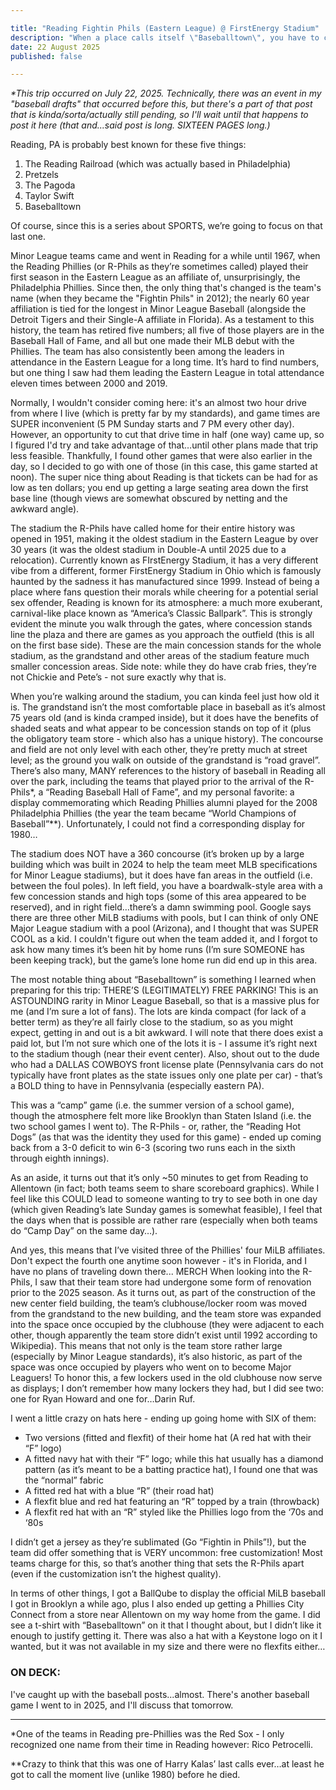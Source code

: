```yaml
---

title: "Reading Fightin Phils (Eastern League) @ FirstEnergy Stadium"
description: "When a place calls itself \"Baseballtown\", you have to check it out"
date: 22 August 2025
published: false

---
```


*\*This trip occurred on July 22, 2025. Technically, there was an event in my "baseball drafts" that occurred before this, but there's a part of that post that is kinda/sorta/actually still pending, so I'll wait until that happens to post it here (that and...said post is long. SIXTEEN PAGES long.)*

Reading, PA is probably best known for these five things:

1. The Reading Railroad (which was actually based in Philadelphia)
2. Pretzels
3. The Pagoda
4. Taylor Swift
5. Baseballtown

Of course, since this is a series about SPORTS, we’re going to focus on that last one.

Minor League teams came and went in Reading for a while until 1967, when the Reading Phillies (or R-Phils as they’re sometimes called) played their first season in the Eastern League as an affiliate of, unsurprisingly, the Philadelphia Phillies. Since then, the only thing that's changed is the team's name (when they became the "Fightin Phils" in 2012); the nearly 60 year affiliation is tied for the longest in Minor League Baseball (alongside the Detroit Tigers and their Single-A affiliate in Florida). As a testament to this history, the team has retired five numbers; all five of those players are in the Baseball Hall of Fame, and all but one made their MLB debut with the Phillies. The team has also consistently been among the leaders in attendance in the Eastern League for a long time. It’s hard to find numbers, but one thing I saw had them leading the Eastern League in total attendance eleven times between 2000 and 2019.

Normally, I wouldn't consider coming here: it's an almost two hour drive from where I live (which is pretty far by my standards), and game times are SUPER inconvenient (5 PM Sunday starts and 7 PM every other day). However, an opportunity to cut that drive time in half (one way) came up, so I figured I'd try and take advantage of that…until other plans made that trip less feasible. Thankfully, I found other games that were also earlier in the day, so I decided to go with one of those (in this case, this game started at noon). The super nice thing about Reading is that tickets can be had for as low as ten dollars; you end up getting a large seating area down the first base line (though views are somewhat obscured by netting and the awkward angle).

The stadium the R-Phils have called home for their entire history was opened in 1951, making it the oldest stadium in the Eastern League by over 30 years (it was the oldest stadium in Double-A until 2025 due to a relocation). Currently known as FIrstEnergy Stadium, it has a very different vibe from a different, former FirstEnergy Stadium in Ohio which is famously haunted by the sadness it has manufactured since 1999. Instead of being a place where fans question their morals while cheering for a potential serial sex offender, Reading is known for its atmosphere: a much more exuberant, carnival-like place known as “America’s Classic Ballpark”. This is strongly evident the minute you walk through the gates, where concession stands line the plaza and there are games as you approach the outfield (this is all on the first base side). These are the main concession stands for the whole stadium, as the grandstand and other areas of the stadium feature much smaller concession areas. Side note: while they do have crab fries, they’re not Chickie and Pete’s - not sure exactly why that is.

When you’re walking around the stadium, you can kinda feel just how old it is. The grandstand isn’t the most comfortable place in baseball as it’s almost 75 years old (and is kinda cramped inside), but it does have the benefits of shaded seats and what appear to be concession stands on top of it (plus the obligatory team store - which also has a unique history). The concourse and field are not only level with each other, they’re pretty much at street level; as the ground you walk on outside of the grandstand is “road gravel”. There’s also many, MANY references to the history of baseball in Reading all over the park, including the teams that played prior to the arrival of the R-Phils*, a “Reading Baseball Hall of Fame”, and my personal favorite: a display commemorating which Reading Phillies alumni played for the 2008 Philadelphia Phillies (the year the team became “World Champions of Baseball”**). Unfortunately, I could not find a corresponding display for 1980…

The stadium does NOT have a 360 concourse (it’s broken up by a large building which was built in 2024 to help the team meet MLB specifications for Minor League stadiums), but it does have fan areas in the outfield (i.e. between the foul poles). In left field, you have a boardwalk-style area with a few concession stands and high tops (some of this area appeared to be reserved), and in right field…there’s a damn swimming pool. Google says there are three other MiLB stadiums with pools, but I can think of only ONE Major League stadium with a pool (Arizona), and I thought that was SUPER COOL as a kid. I couldn't figure out when the team added it, and I forgot to ask how many times it’s been hit by home runs (I’m sure SOMEONE has been keeping track), but the game’s lone home run did end up in this area.

The most notable thing about “Baseballtown” is something I learned when preparing for this trip: THERE’S (LEGITIMATELY) FREE PARKING! This is an ASTOUNDING rarity in Minor League Baseball, so that is a massive plus for me (and I’m sure a lot of fans). The lots are kinda compact (for lack of a better term) as they’re all fairly close to the stadium, so as you might expect, getting in and out is a bit awkward. I will note that there does exist a paid lot, but I’m not sure which one of the lots it is - I assume it’s right next to the stadium though (near their event center). Also, shout out to the dude who had a DALLAS COWBOYS front license plate (Pennsylvania cars do not typically have front plates as the state issues only one plate per car) - that’s a BOLD thing to have in Pennsylvania (especially eastern PA). 

This was a “camp” game (i.e. the summer version of a school game), though the atmosphere felt more like Brooklyn than Staten Island (i.e. the two school games I went to). The R-Phils - or, rather, the “Reading Hot Dogs” (as that was the identity they used for this game) - ended up coming back from a 3-0 deficit to win 6-3 (scoring two runs each in the sixth through eighth innings).

As an aside, it turns out that it’s only ~50 minutes to get from Reading to Allentown (in fact; both teams seem to share scoreboard graphics). While I feel like this COULD lead to someone wanting to try to see both in one day (which given Reading’s late Sunday games is somewhat feasible), I feel that the days when that is possible are rather rare (especially when both teams do “Camp Day” on the same day…).

And yes, this means that I’ve visited three of the Phillies' four MiLB affiliates. Don't expect the fourth one anytime soon however - it's in Florida, and I have no plans of traveling down there...
MERCH
When looking into the R-Phils, I saw that their team store had undergone some form of renovation prior to the 2025 season. As it turns out, as part of the construction of the new center field building, the team’s clubhouse/locker room was moved from the grandstand to the new building, and the team store was expanded into the space once occupied by the clubhouse (they were adjacent to each other, though apparently the team store didn’t exist until 1992 according to Wikipedia). This means that not only is the team store rather large (especially by Minor League standards), it’s also historic, as part of the space was once occupied by players who went on to become Major Leaguers! To honor this, a few lockers used in the old clubhouse now serve as displays; I don’t remember how many lockers they had, but I did see two: one for Ryan Howard and one for…Darin Ruf.

I went a little crazy on hats here - ending up going home with SIX of them:

- Two versions (fitted and flexfit) of their home hat (A red hat with their “F” logo)
- A fitted navy hat with their “F” logo; while this hat usually has a diamond pattern (as it’s meant to be a batting practice hat), I found one that was the “normal” fabric
- A fitted red hat with a blue “R” (their road hat)
- A flexfit blue and red hat featuring an “R” topped by a train (throwback)
- A flexfit red hat with an “R” styled like the Phillies logo from the ‘70s and ‘80s

I didn’t get a jersey as they’re sublimated (Go “Fightin in Phils”!), but the team did offer something that is VERY uncommon: free customization! Most teams charge for this, so that’s another thing that sets the R-Phils apart (even if the customization isn’t the highest quality).

In terms of other things, I got a BallQube to display the official MiLB baseball I got in Brooklyn a while ago, plus I also ended up getting a Phillies City Connect from a store near Allentown on my way home from the game. I did see a t-shirt with “Baseballtown” on it that I thought about, but I didn’t like it enough to justify getting it. There was also a hat with a Keystone logo on it I wanted, but it was not available in my size and there were no flexfits either…

### ON DECK:
I've caught up with the baseball posts...almost. There's another baseball game I went to in 2025, and I'll discuss that tomorrow.

___
*One of the teams in Reading pre-Phillies was the Red Sox - I only recognized one name from their time in Reading however: Rico Petrocelli.

**Crazy to think that this was one of Harry Kalas’ last calls ever…at least he got to call the moment live (unlike 1980) before he died.
